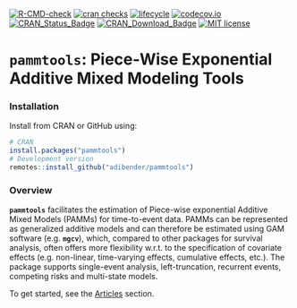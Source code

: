 
<!-- badges: start -->

[![R-CMD-check](https://github.com/adibender/pammtools/workflows/R-CMD-check/badge.svg)](https://github.com/adibender/pammtools/actions)
[![cran
checks](https://badges.cranchecks.info/worst/pammtools.svg)](https://cran.r-project.org/web/checks/check_results_pammtools.html)
[![lifecycle](https://lifecycle.r-lib.org/articles/figures/lifecycle-stable.svg)](https://lifecycle.r-lib.org/articles/stages.html)
[![codecov.io](https://codecov.io/github/adibender/pammtools/coverage.svg?branch=master)](https://app.codecov.io/github/adibender/pammtools/branch/master)
[![CRAN_Status_Badge](https://www.r-pkg.org/badges/version-ago/pammtools)](https://cran.r-project.org/package=pammtools)
[![CRAN_Download_Badge](https://cranlogs.r-pkg.org/badges/pammtools)](https://cran.r-project.org/package=pammtools)
[![MIT
license](https://img.shields.io/badge/license-MIT-brightgreen.svg)](https://opensource.org/license/mit)
<!-- badges: end -->

# **`pammtools`**: Piece-Wise Exponential Additive Mixed Modeling Tools

### Installation

Install from CRAN or GitHub using:

``` r
# CRAN
install.packages("pammtools")
# Development version
remotes::install_github("adibender/pammtools")
```

### Overview

**`pammtools`** facilitates the estimation of Piece-wise exponential
Additive Mixed Models (PAMMs) for time-to-event data. PAMMs can be
represented as generalized additive models and can therefore be
estimated using GAM software (e.g. **`mgcv`**), which, compared to other
packages for survival analysis, often offers more flexibility w.r.t. to
the specification of covariate effects (e.g. non-linear, time-varying
effects, cumulative effects, etc.). The package supports single-event
analysis, left-truncation, recurrent events, competing risks and
multi-state models.

To get started, see the
[Articles](https://adibender.github.io/pammtools/articles/) section.

<!-- Zaehlmarke VGWort -->

<img src="https://vg09.met.vgwort.de/na/f993b9c06b5249adb509a4df30d807a6" width="1" height="1" alt="">
